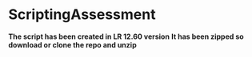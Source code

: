 # ScriptingAssessment

**The script has been created in LR 12.60 version**
**It has been zipped so download or clone the repo and unzip**
